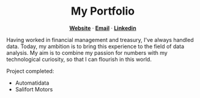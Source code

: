 <p align="center">

  <h1 align="center">My Portfolio</h1>
  <p align="center">
    <a href="https://www.datascienceportfol.io/alexandreroger"><strong>Website</strong></a>
    ·
    <a href="mailto:pro.alexandreroger@gmail.com"><strong>Email</strong></a>
    ·
    <a href="https://www.linkedin.com/in/alexandre-roger/"><strong>Linkedin</strong></a>
  </p>


Having worked in financial management and treasury, I've always handled data. Today, my ambition is to bring this experience to the field of data analysis. 
My aim is to combine my passion for numbers with my technological curiosity, so that I can flourish in this world.

Project completed:

- Automatidata
- Salifort Motors